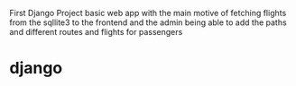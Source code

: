 First Django Project basic web app with the main motive of fetching flights from the sqllite3 to the frontend and 
the admin being able to add the paths and different routes and flights for passengers

# django
